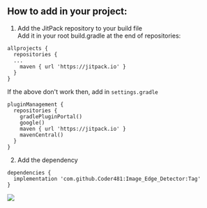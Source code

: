 ## How to add in your project:
1. Add the JitPack repository to your build file<br>
Add it in your root build.gradle at the end of repositories:
```
allprojects {
  repositories {
  ...
    maven { url 'https://jitpack.io' }
  }
}
```
If the above don't work then, add in `settings.gradle`
```
pluginManagement {
  repositories {
    gradlePluginPortal()
    google()
    maven { url 'https://jitpack.io' }
    mavenCentral()
  }
}
```

2. Add the dependency
```
dependencies {
  implementation 'com.github.Coder481:Image_Edge_Detector:Tag'
}
```

[![](https://jitpack.io/v/Coder481/Image_Edge_Detector.svg)](https://jitpack.io/#Coder481/Image_Edge_Detector)
